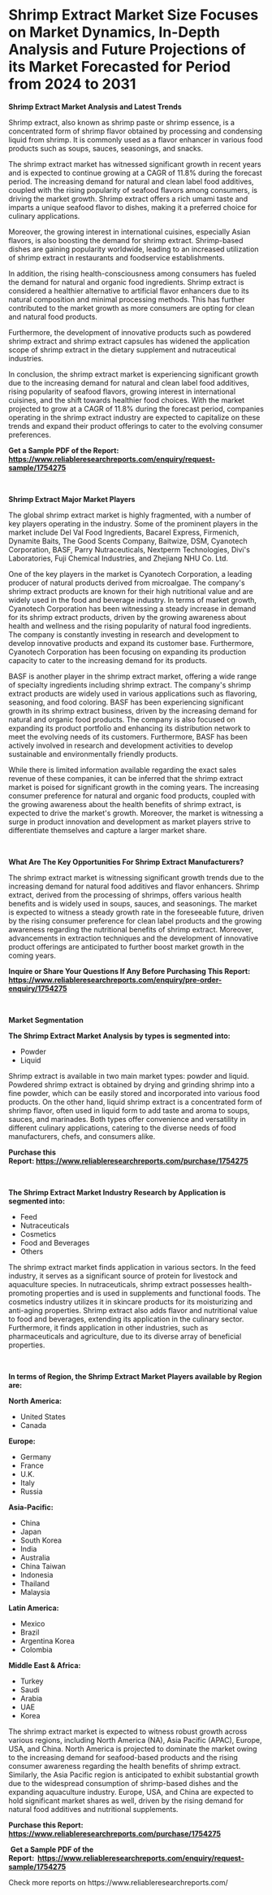 <p><h1>Shrimp Extract Market Size Focuses on Market Dynamics, In-Depth Analysis and Future Projections of its Market Forecasted for Period from 2024 to 2031</h1></p><p><strong>Shrimp Extract Market Analysis and Latest Trends</strong></p>
<p><p>Shrimp extract, also known as shrimp paste or shrimp essence, is a concentrated form of shrimp flavor obtained by processing and condensing liquid from shrimp. It is commonly used as a flavor enhancer in various food products such as soups, sauces, seasonings, and snacks.</p><p>The shrimp extract market has witnessed significant growth in recent years and is expected to continue growing at a CAGR of 11.8% during the forecast period. The increasing demand for natural and clean label food additives, coupled with the rising popularity of seafood flavors among consumers, is driving the market growth. Shrimp extract offers a rich umami taste and imparts a unique seafood flavor to dishes, making it a preferred choice for culinary applications.</p><p>Moreover, the growing interest in international cuisines, especially Asian flavors, is also boosting the demand for shrimp extract. Shrimp-based dishes are gaining popularity worldwide, leading to an increased utilization of shrimp extract in restaurants and foodservice establishments.</p><p>In addition, the rising health-consciousness among consumers has fueled the demand for natural and organic food ingredients. Shrimp extract is considered a healthier alternative to artificial flavor enhancers due to its natural composition and minimal processing methods. This has further contributed to the market growth as more consumers are opting for clean and natural food products.</p><p>Furthermore, the development of innovative products such as powdered shrimp extract and shrimp extract capsules has widened the application scope of shrimp extract in the dietary supplement and nutraceutical industries.</p><p>In conclusion, the shrimp extract market is experiencing significant growth due to the increasing demand for natural and clean label food additives, rising popularity of seafood flavors, growing interest in international cuisines, and the shift towards healthier food choices. With the market projected to grow at a CAGR of 11.8% during the forecast period, companies operating in the shrimp extract industry are expected to capitalize on these trends and expand their product offerings to cater to the evolving consumer preferences.</p></p>
<p><strong>Get a Sample PDF of the Report:&nbsp; <a href="https://www.reliableresearchreports.com/enquiry/request-sample/1754275">https://www.reliableresearchreports.com/enquiry/request-sample/1754275</a></strong></p>
<p>&nbsp;</p>
<p><strong>Shrimp Extract Major Market Players</strong></p>
<p><p>The global shrimp extract market is highly fragmented, with a number of key players operating in the industry. Some of the prominent players in the market include Del Val Food Ingredients, Bacarel Express, Firmenich, Dynamite Baits, The Good Scents Company, Baitwize, DSM, Cyanotech Corporation, BASF, Parry Nutraceuticals, Nextperm Technologies, Divi's Laboratories, Fuji Chemical Industries, and Zhejiang NHU Co. Ltd.</p><p>One of the key players in the market is Cyanotech Corporation, a leading producer of natural products derived from microalgae. The company's shrimp extract products are known for their high nutritional value and are widely used in the food and beverage industry. In terms of market growth, Cyanotech Corporation has been witnessing a steady increase in demand for its shrimp extract products, driven by the growing awareness about health and wellness and the rising popularity of natural food ingredients. The company is constantly investing in research and development to develop innovative products and expand its customer base. Furthermore, Cyanotech Corporation has been focusing on expanding its production capacity to cater to the increasing demand for its products.</p><p>BASF is another player in the shrimp extract market, offering a wide range of specialty ingredients including shrimp extract. The company's shrimp extract products are widely used in various applications such as flavoring, seasoning, and food coloring. BASF has been experiencing significant growth in its shrimp extract business, driven by the increasing demand for natural and organic food products. The company is also focused on expanding its product portfolio and enhancing its distribution network to meet the evolving needs of its customers. Furthermore, BASF has been actively involved in research and development activities to develop sustainable and environmentally friendly products.</p><p>While there is limited information available regarding the exact sales revenue of these companies, it can be inferred that the shrimp extract market is poised for significant growth in the coming years. The increasing consumer preference for natural and organic food products, coupled with the growing awareness about the health benefits of shrimp extract, is expected to drive the market's growth. Moreover, the market is witnessing a surge in product innovation and development as market players strive to differentiate themselves and capture a larger market share.</p></p>
<p>&nbsp;</p>
<p><strong>What Are The Key Opportunities For Shrimp Extract Manufacturers?</strong></p>
<p><p>The shrimp extract market is witnessing significant growth trends due to the increasing demand for natural food additives and flavor enhancers. Shrimp extract, derived from the processing of shrimps, offers various health benefits and is widely used in soups, sauces, and seasonings. The market is expected to witness a steady growth rate in the foreseeable future, driven by the rising consumer preference for clean label products and the growing awareness regarding the nutritional benefits of shrimp extract. Moreover, advancements in extraction techniques and the development of innovative product offerings are anticipated to further boost market growth in the coming years.</p></p>
<p><strong>Inquire or Share Your Questions If Any Before Purchasing This Report: <a href="https://www.reliableresearchreports.com/enquiry/pre-order-enquiry/1754275">https://www.reliableresearchreports.com/enquiry/pre-order-enquiry/1754275</a></strong></p>
<p>&nbsp;</p>
<p><strong>Market Segmentation</strong></p>
<p><strong>The Shrimp Extract Market Analysis by types is segmented into:</strong></p>
<p><ul><li>Powder</li><li>Liquid</li></ul></p>
<p><p>Shrimp extract is available in two main market types: powder and liquid. Powdered shrimp extract is obtained by drying and grinding shrimp into a fine powder, which can be easily stored and incorporated into various food products. On the other hand, liquid shrimp extract is a concentrated form of shrimp flavor, often used in liquid form to add taste and aroma to soups, sauces, and marinades. Both types offer convenience and versatility in different culinary applications, catering to the diverse needs of food manufacturers, chefs, and consumers alike.</p></p>
<p><strong>Purchase this Report:&nbsp;<a href="https://www.reliableresearchreports.com/purchase/1754275">https://www.reliableresearchreports.com/purchase/1754275</a></strong></p>
<p>&nbsp;</p>
<p><strong>The Shrimp Extract Market Industry Research by Application is segmented into:</strong></p>
<p><ul><li>Feed</li><li>Nutraceuticals</li><li>Cosmetics</li><li>Food and Beverages</li><li>Others</li></ul></p>
<p><p>The shrimp extract market finds application in various sectors. In the feed industry, it serves as a significant source of protein for livestock and aquaculture species. In nutraceuticals, shrimp extract possesses health-promoting properties and is used in supplements and functional foods. The cosmetics industry utilizes it in skincare products for its moisturizing and anti-aging properties. Shrimp extract also adds flavor and nutritional value to food and beverages, extending its application in the culinary sector. Furthermore, it finds application in other industries, such as pharmaceuticals and agriculture, due to its diverse array of beneficial properties.</p></p>
<p>&nbsp;</p>
<p><strong>In terms of Region, the Shrimp Extract Market Players available by Region are:</strong></p>
<p>
    <p> <strong> North America: </strong>
        <ul>
            <li>United States</li>
            <li>Canada</li>
        </ul>
        </p> 
    <p> <strong> Europe: </strong>
        <ul>
            <li>Germany</li>
            <li>France</li>
            <li>U.K.</li>
            <li>Italy</li>
            <li>Russia</li>
        </ul>
        </p> 
    <p> <strong> Asia-Pacific: </strong>
        <ul>
            <li>China</li>
            <li>Japan</li>
            <li>South Korea</li>
            <li>India</li>
            <li>Australia</li>
            <li>China Taiwan</li>
            <li>Indonesia</li>
            <li>Thailand</li>
            <li>Malaysia</li>
        </ul>
        </p> 
    <p> <strong> Latin America: </strong>
        <ul>
            <li>Mexico</li>
            <li>Brazil</li>
            <li>Argentina Korea</li>
            <li>Colombia</li>
        </ul>
        </p> 
    <p> <strong> Middle East & Africa: </strong>
        <ul>
            <li>Turkey</li>
            <li>Saudi</li>
            <li>Arabia</li>
            <li>UAE</li>
            <li>Korea</li>
        </ul>
    </p>
    </p>
<p><p>The shrimp extract market is expected to witness robust growth across various regions, including North America (NA), Asia Pacific (APAC), Europe, USA, and China. North America is projected to dominate the market owing to the increasing demand for seafood-based products and the rising consumer awareness regarding the health benefits of shrimp extract. Similarly, the Asia Pacific region is anticipated to exhibit substantial growth due to the widespread consumption of shrimp-based dishes and the expanding aquaculture industry. Europe, USA, and China are expected to hold significant market shares as well, driven by the rising demand for natural food additives and nutritional supplements.</p></p>
<p><strong>Purchase this Report: <a href="https://www.reliableresearchreports.com/purchase/1754275">https://www.reliableresearchreports.com/purchase/1754275</a></strong></p>
<p>&nbsp;<strong>Get a Sample PDF of the Report:&nbsp;&nbsp;<a href="https://www.reliableresearchreports.com/enquiry/request-sample/1754275">https://www.reliableresearchreports.com/enquiry/request-sample/1754275</a></strong></p>
<p><strong></strong></p>
<p>Check more reports on https://www.reliableresearchreports.com/</p>
